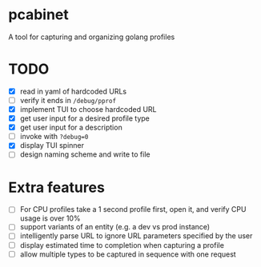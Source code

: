 # pcabinet
A tool for capturing and organizing golang profiles

# TODO
 - [X] read in yaml of hardcoded URLs
 - [ ] verify it ends in `/debug/pprof`
 - [X] implement TUI to choose hardcoded URL
 - [X] get user input for a desired profile type
 - [X] get user input for a description
 - [ ] invoke with `?debug=0`
 - [X] display TUI spinner
 - [ ] design naming scheme and write to file

# Extra features
 - [ ] For CPU profiles take a 1 second profile first, open it, and verify CPU usage is over 10%
 - [ ] support variants of an entity (e.g. a dev vs prod instance)
 - [ ] intelligently parse URL to ignore URL parameters specified by the user
 - [ ] display estimated time to completion when capturing a profile
 - [ ] allow multiple types to be captured in sequence with one request